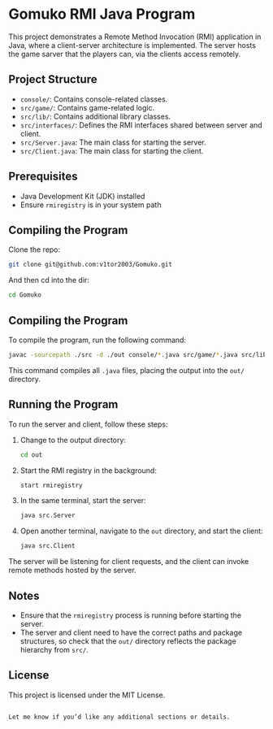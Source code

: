 # Gomuko RMI Java Program

This project demonstrates a Remote Method Invocation (RMI) application in Java, where a client-server architecture is implemented. The server hosts the game sarver that the players can, via the clients access remotely.

## Project Structure

- `console/`: Contains console-related classes.
- `src/game/`: Contains game-related logic.
- `src/lib/`: Contains additional library classes.
- `src/interfaces/`: Defines the RMI interfaces shared between server and client.
- `src/Server.java`: The main class for starting the server.
- `src/Client.java`: The main class for starting the client.

## Prerequisites

- Java Development Kit (JDK) installed
- Ensure `rmiregistry` is in your system path

## Compiling the Program

Clone the repo:
```bash
git clone git@github.com:v1tor2003/Gomuko.git
```

And then cd into the dir:
```bash
cd Gomuko
```

## Compiling the Program

To compile the program, run the following command:

```bash
javac -sourcepath ./src -d ./out console/*.java src/game/*.java src/lib/*.java src/interfaces/*.java src/Server.java src/Client.java
```

This command compiles all `.java` files, placing the output into the `out/` directory.

## Running the Program

To run the server and client, follow these steps:

1. Change to the output directory:

   ```bash
   cd out
   ```

2. Start the RMI registry in the background:

   ```bash
   start rmiregistry
   ```

3. In the same terminal, start the server:

   ```bash
   java src.Server
   ```

4. Open another terminal, navigate to the `out` directory, and start the client:

   ```bash
   java src.Client
   ```

The server will be listening for client requests, and the client can invoke remote methods hosted by the server.

## Notes

- Ensure that the `rmiregistry` process is running before starting the server.
- The server and client need to have the correct paths and package structures, so check that the `out/` directory reflects the package hierarchy from `src/`.

## License

This project is licensed under the MIT License.

```

Let me know if you’d like any additional sections or details.